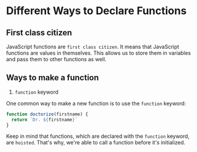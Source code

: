 # Different Ways to Declare Functions

## First class citizen

JavaScript functions are `first class citizen`.
It means that JavaScript functions are values in themselves. This allows us to store them in variables and pass them to other functions as well.

## Ways to make a function

1. `function` keyword

One common way to make a new function is to use the `function` keyword:

```js
function doctorize(firstname) {
  return `Dr. ${firstname}`
}
```

Keep in mind that functions, which are declared with the `function` keyword, are `hoisted`.
That's why, we're able to call a function before it's initialized.
